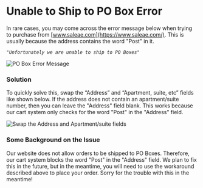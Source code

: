 # Unable to Ship to PO Box Error

In rare cases, you may come across the error message below when trying to purchase from [www.saleae.com](https://www.saleae.com/). This is usually because the address contains the word "Post" in it.

_`"Unfortunately we are unable to ship to PO Boxes"`_

![PO Box Error Message](../../.gitbook/assets/po-box-error.png)

### Solution

To quickly solve this, swap the “Address” and “Apartment, suite, etc” fields like shown below. If the address does not contain an apartment/suite number, then you can leave the "Address" field blank. This works because our cart system only checks for the word "Post" in the "Address" field.

![Swap the Address and Apartment/suite fields](../../.gitbook/assets/swap.png)

### Some Background on the Issue

Our website does not allow orders to be shipped to PO Boxes. Therefore, our cart system blocks the word "Post" in the "Address" field. We plan to fix this in the future, but in the meantime, you will need to use the workaround described above to place your order. Sorry for the trouble with this in the meantime!
